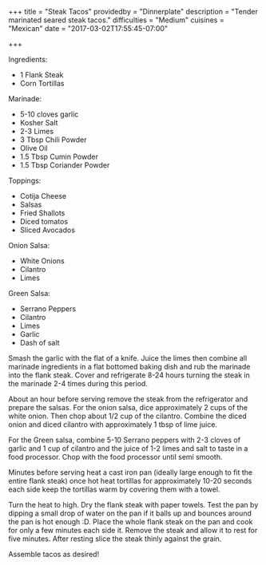 +++
title = "Steak Tacos"
providedby = "Dinnerplate"
description = "Tender marinated seared steak tacos."
difficulties = "Medium"
cuisines = "Mexican"
date = "2017-03-02T17:55:45-07:00"

+++

Ingredients:

* 1 Flank Steak
* Corn Tortillas

Marinade:

* 5-10 cloves garlic
* Kosher Salt
* 2-3 Limes
* 3 Tbsp Chili Powder
* Olive Oil
* 1.5 Tbsp Cumin Powder
* 1.5 Tbsp Coriander Powder

Toppings:

* Cotija Cheese
* Salsas
* Fried Shallots
* Diced tomatos
* Sliced Avocados

Onion Salsa:

* White Onions
* Cilantro
* Limes

Green Salsa:

* Serrano Peppers
* Cilantro
* Limes
* Garlic
* Dash of salt

Smash the garlic with the flat of a knife. Juice the limes then combine all marinade ingredients in a flat bottomed baking dish and rub the marinade into the flank steak. Cover and refrigerate 8-24 hours turning the steak in the marinade 2-4 times during this period.

About an hour before serving remove the steak from the refrigerator and prepare the salsas. For the onion salsa, dice approximately 2 cups of the white onion. Then chop about 1/2 cup of the cilantro. Combine the diced onion and diced cilantro with approximately 1 tbsp of lime juice.

For the Green salsa, combine 5-10 Serrano peppers with 2-3 cloves of garlic and 1 cup of cilantro and the juice of 1-2 limes and salt to taste in a food processor. Chop with the food processor until semi smooth.

Minutes before serving heat a cast iron pan (ideally large enough to fit the entire flank steak) once hot heat tortillas for approximately 10-20 seconds each side keep the tortillas warm by covering them with a towel.

Turn the heat to high. Dry the flank steak with paper towels. Test the pan by dipping a small drop of water on the pan if it balls up and bounces around the pan is hot enough :D. Place the whole flank steak on the pan and cook for only a few minutes each side it. Remove the steak and allow it to rest for five minutes. After resting slice the steak thinly against the grain.

Assemble tacos as desired!